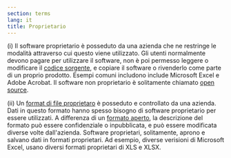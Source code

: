 ```yaml
---
section: terms
lang: it
title: Proprietario
---
```


(i) Il software proprietario è posseduto da una azienda che ne restringe le modalità attraverso cui questo viene utilizzato. Gli utenti normalmente devono pagare per utilizzare il software, non è poi permesso leggere o modificare il [codice sorgente](/glossary/it/source-code/), e copiare il software o rivenderlo come parte di un proprio prodotto. Esempi comuni includono include Microsoft Excel e Adobe Acrobat. Il software non proprietario è solitamente chiamato [open source](/glossary/it/open-source/).

(ii) Un [format di file proprietaro](/glossary/it/file-format/) è posseduto e controllato da una azienda. Dati in questo formato hanno spesso bisogno di software proprietario per essere utilizzati. A differenza di un [formato aperto](/glossary/it/open-format/), la descrizione del formato può essere confidenziale o inpubblicata, e può essere modificata diverse volte dall'azienda. Software proprietari, solitamente, aprono e salvano dati in formati proprietari. Ad esempio, diverse verisioni di Microsoft Excel, usano diversi formati proprietari di XLS e XLSX.
